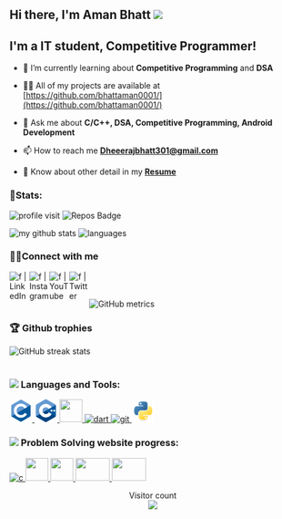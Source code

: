 ## Hi there, I'm Aman Bhatt <img src="https://media.giphy.com/media/hvRJCLFzcasrR4ia7z/giphy.gif" width="25px">

## I'm a IT student, Competitive Programmer!

- 🌱 I’m currently learning about **Competitive Programming** and **DSA**

<!-- - 👯 I’m looking to collaborate on **Any Projects as per my skillset** -->

- 👨‍💻 All of my projects are available at [https://github.com/bhattaman0001/](https://github.com/bhattaman0001/)


- 💬 Ask me about **C/C++, DSA, Competitive Programming, Android Development**

- 📫 How to reach me **Dheeerajbhatt301@gmail.com**

- 📄 Know about other detail in my **[Resume](https://bit.ly/amanbhatt_resume)**

### 👦Stats:

<div align="left">

![profile visit](https://komarev.com/ghpvc/?username=bhattaman0001) 
![Repos Badge](https://badges.pufler.dev/repos/bhattaman0001)

<p align="left">
<img src="https://github-readme-stats.vercel.app/api?username=bhattaman0001&show_icons=true&theme=buefy" alt="my github stats" width="420"/>&nbsp;<img src="https://github-readme-stats.vercel.app/api/top-langs/?username=bhattaman0001&layout=compact&theme=buefy" alt="languages" height="165">
</p>
</div>

### 👨‍💻Connect with me

[<img align="left" alt="f | LinkedIn" width="35px" src="https://cdn.jsdelivr.net/npm/simple-icons@v3/icons/linkedin.svg" />][linkedin]
[<img align="left" alt="f | Instagram" width="35px" src="https://cdn.jsdelivr.net/npm/simple-icons@v3/icons/instagram.svg" />][instagram]
[<img  align="left" alt="f | YouTube" width="35px" src="https://cdn.jsdelivr.net/npm/simple-icons@v3/icons/youtube.svg" />][youtube]
[<img align="left"  alt="f | Twitter" width="35px" src="https://cdn.jsdelivr.net/npm/simple-icons@v3/icons/twitter.svg" />][twitter]
<br />
<br />

![GitHub metrics](https://metrics.lecoq.io/bhattaman0001) <br>

### 🏆 Github trophies

![GitHub streak stats](https://github-readme-streak-stats.herokuapp.com/?user=bhattaman0001)  
<br />

### <img src="https://media.giphy.com/media/WUlplcMpOCEmTGBtBW/giphy.gif" width="50"> Languages and Tools:

<p align="left">
	<a href="https://www.cprogramming.com/" target="_blank">
		<img src="https://raw.githubusercontent.com/devicons/devicon/master/icons/c/c-original.svg" alt="c" width="40" height="40"/>
	</a>
	<a href="https://www.w3schools.com/cpp/" target="_blank">
		<img src="https://raw.githubusercontent.com/devicons/devicon/master/icons/cplusplus/cplusplus-original.svg" alt="cplusplus" width="40" height="40"/>
	</a>
	<a href="https://www.java.com/en/" target="_blank">
		<img src="https://raw.githubusercontent.com/yurijserrano/Github-Profile-Readme-Logos/f994c418a134b58c4aec11152f6a4a33fa89da26/programming%20languages/java.svg" width="40" height="40"/>
	</a>
	<a href="https://kotlinlang.org/" target="_blank">
		<img src="https://raw.githubusercontent.com/yurijserrano/Github-Profile-Readme-Logos/f994c418a134b58c4aec11152f6a4a33fa89da26/programming%20languages/kotlin.svg" alt="dart" width="40" height="40"/>
	</a>	
	<a href="https://git-scm.com/" target="_blank">
		<img src="https://www.vectorlogo.zone/logos/git-scm/git-scm-icon.svg" alt="git" width="40" height="40"/>
	</a>
	<a href="https://www.python.org" target="_blank">
		<img src="https://raw.githubusercontent.com/devicons/devicon/master/icons/python/python-original.svg" alt="python" width="40" height="40"/>
	</a>
</p>

### <img src="https://media.giphy.com/media/5h0piMX8ku0xj97W0t/giphy.gif" width="50"> Problem Solving website progress:

<p align="left">
	<a href="https://leetcode.com/Aman20306/" target="_blank">
		<img src="https://media.glassdoor.com/sqll/1763822/leetcode-squarelogo-1524799041565.png" alt="c" width="40" height="40"/>
	</a>
	<a href="https://codeforces.com/profile/bhattaman0001" target="_blank">
		<img src="https://image.winudf.com/v2/image/Y29tLlNvZnRUZWNocy5Db2RlRm9yY2VzX2ljb25fMF9jOTA3NjNhMA/icon.png?w=170&fakeurl=1"  width="40" height="40"/>
	</a>
	<a href="https://auth.geeksforgeeks.org/user/aman_bhatt_02/practice" target="_blank">
		<img src="https://media.geeksforgeeks.org/wp-content/uploads/20210915115837/gfg3-300x300.png" width="40" height="40"/>
	</a>
	<a href="https://www.codechef.com/users/aman_bhatt_02" target="_blank">
		<img src="https://img.shields.io/badge/CodeChef-%23964B00.svg?style=for-the-badge&logo=CodeChef&logoColor=white" width="60" height="40"/>
	</a>
	<a href="https://atcoder.jp/users/Bhattaman0001" target="_blank">
		<img src="https://user-images.githubusercontent.com/63050133/151978916-3b2ea906-152e-4e09-b2ed-250c08498b6d.png" width="60" height="40"/>
	</a>
</p>

[instagram]: https://www.instagram.com/iamamanbhatt/
[linkedin]: https://www.linkedin.com/in/iamamanbhatt/
[twitter]:   https://twitter.com/AmanBha87580240
[youtube]:   https://www.youtube.com/channel/UCfXLQjdgR4L4pf_jrseKUhg

<p align="center"> 
  Visitor count<br>
  <img src="https://profile-counter.glitch.me/bhattaman0001/count.svg" />
</p>
